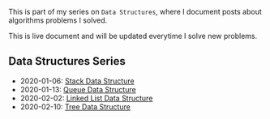 This is part of my series on `Data Structures`, where I document posts about algorithms problems I solved.

This is live document and will be updated everytime I solve new problems.

## Data Structures Series

- 2020-01-06: [Stack Data Structure](./series/data-structures/stack-data-structure)
- 2020-01-13: [Queue Data Structure](./series/data-structures/queue-data-structure)
- 2020-02-02: [Linked List Data Structure](./series/data-structures/linked-list-data-structure)
- 2020-02-10: [Tree Data Structure](./series/data-structures/tree-data-structure)
